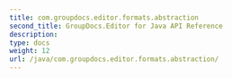 ```yaml
---
title: com.groupdocs.editor.formats.abstraction
second_title: GroupDocs.Editor for Java API Reference
description: 
type: docs
weight: 12
url: /java/com.groupdocs.editor.formats.abstraction/
---
```

